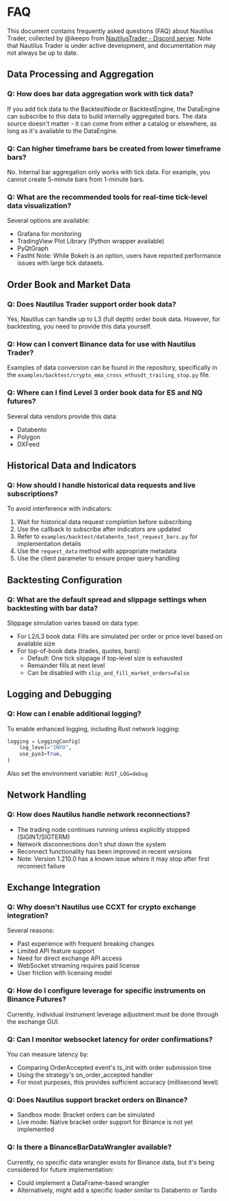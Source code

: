 # FAQ

This document contains frequently asked questions (FAQ) about Nautilus Trader, collected by @ikeepo from [NautilusTrader - Discord server](https://discord.gg/AUWVs3XaCS).
Note that Nautilus Trader is under active development, and documentation may not always be up to date.

## Data Processing and Aggregation

### Q: How does bar data aggregation work with tick data?
If you add tick data to the BacktestNode or BacktestEngine, the DataEngine can subscribe to this data to build internally aggregated bars. The data source doesn't matter - it can come from either a catalog or elsewhere, as long as it's available to the DataEngine.

### Q: Can higher timeframe bars be created from lower timeframe bars?
No. Internal bar aggregation only works with tick data. For example, you cannot create 5-minute bars from 1-minute bars.

### Q: What are the recommended tools for real-time tick-level data visualization?
Several options are available:
- Grafana for monitoring
- TradingView Plot Library (Python wrapper available)
- PyQtGraph
- Fastht
Note: While Bokeh is an option, users have reported performance issues with large tick datasets.

## Order Book and Market Data

### Q: Does Nautilus Trader support order book data?
Yes, Nautilus can handle up to L3 (full depth) order book data. However, for backtesting, you need to provide this data yourself.

### Q: How can I convert Binance data for use with Nautilus Trader?
Examples of data conversion can be found in the repository, specifically in the `examples/backtest/crypto_ema_cross_ethusdt_trailing_stop.py` file.

### Q: Where can I find Level 3 order book data for ES and NQ futures?
Several data vendors provide this data:
- Databento
- Polygon
- DXFeed

## Historical Data and Indicators

### Q: How should I handle historical data requests and live subscriptions?
To avoid interference with indicators:
1. Wait for historical data request completion before subscribing
2. Use the callback to subscribe after indicators are updated
3. Refer to `examples/backtest/databento_test_request_bars.py` for implementation details
4. Use the `request_data` method with appropriate metadata
5. Use the client parameter to ensure proper query handling

## Backtesting Configuration

### Q: What are the default spread and slippage settings when backtesting with bar data?

Slippage simulation varies based on data type:
- For L2/L3 book data: Fills are simulated per order or price level based on available size
- For top-of-book data (trades, quotes, bars):
  - Default: One tick slippage if top-level size is exhausted
  - Remainder fills at next level
  - Can be disabled with `slip_and_fill_market_orders=False`

## Logging and Debugging

### Q: How can I enable additional logging?
To enable enhanced logging, including Rust network logging:

```python
logging = LoggingConfig(
    log_level="INFO",
    use_pyo3=True,
)
```

Also set the environment variable: `RUST_LOG=debug`

## Network Handling

### Q: How does Nautilus handle network reconnections?
- The trading node continues running unless explicitly stopped (SIGINT/SIGTERM)
- Network disconnections don't shut down the system
- Reconnect functionality has been improved in recent versions
- Note: Version 1.210.0 has a known issue where it may stop after first reconnect failure

## Exchange Integration

### Q: Why doesn't Nautilus use CCXT for crypto exchange integration?
Several reasons:
- Past experience with frequent breaking changes
- Limited API feature support
- Need for direct exchange API access
- WebSocket streaming requires paid license
- User friction with licensing model

### Q: How do I configure leverage for specific instruments on Binance Futures?
Currently, individual instrument leverage adjustment must be done through the exchange GUI.

### Q: Can I monitor websocket latency for order confirmations?
You can measure latency by:
- Comparing OrderAccepted event's ts_init with order submission time
- Using the strategy's on_order_accepted handler
- For most purposes, this provides sufficient accuracy (millisecond level)

### Q: Does Nautilus support bracket orders on Binance?
- Sandbox mode: Bracket orders can be simulated
- Live mode: Native bracket order support for Binance is not yet implemented

### Q: Is there a BinanceBarDataWrangler available?
Currently, no specific data wrangler exists for Binance data, but it's being considered for future implementation:
- Could implement a DataFrame-based wrangler
- Alternatively, might add a specific loader similar to Databento or Tardis